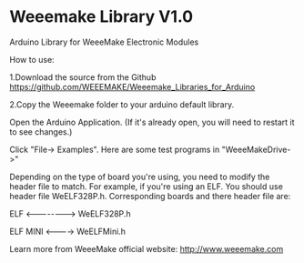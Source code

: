 # Weeemake Library V1.0
Arduino Library for WeeeMake Electronic Modules

How to use:

1.Download the source from the Github https://github.com/WEEEMAKE/Weeemake_Libraries_for_Arduino

2.Copy the Weeemake folder to your arduino default library.

Open the Arduino Application. (If it's already open, you will need to restart it to see changes.)

Click "File-> Examples". Here are some test programs in "WeeeMakeDrive->"

Depending on the type of board you're using, you need to modify the header file to match. For example, if you're using an ELF. You should use header file WeELF328P.h. Corresponding boards and there header file are:

ELF <--------> WeELF328P.h

ELF MINI <----> WeELFMini.h

Learn more from WeeeMake official website: http://www.weeemake.com
